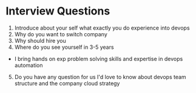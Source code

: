 # Interview Questions
1. Introduce about your self what exactly you do experience into devops
2. Why do you want to switch company
3. Why should hire you
4. Where do you see yourself in 3-5 years
- I bring hands on exp problem solving skills and expertise in devops automation
5. Do you have any question for us
I'd love to know about devops team structure and the company cloud strategy